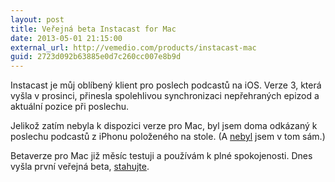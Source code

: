 ```yaml
---
layout: post
title: Veřejná beta Instacast for Mac
date: 2013-05-01 21:15:00
external_url: http://vemedio.com/products/instacast-mac
guid: 2723d092b63885e0d7c260cc007e8b9d
---
```


Instacast je můj oblíbený klient pro poslech podcastů na iOS. Verze 3, která vyšla v prosinci, přinesla spolehlivou synchronizaci nepřehraných epizod a aktuální pozice při poslechu.

Jelikož zatím nebyla k dispozici verze pro Mac, byl jsem doma odkázaný k poslechu podcastů z iPhonu položeného na stole. (A [nebyl](http://512pixels.net/2013/05/instacast-mac-beta/) jsem v tom sám.)

Betaverze pro Mac již měsíc testuji a používám k plné spokojenosti. Dnes vyšla první veřejná beta, [stahujte](http://vemedio.com/products/instacast-mac).

